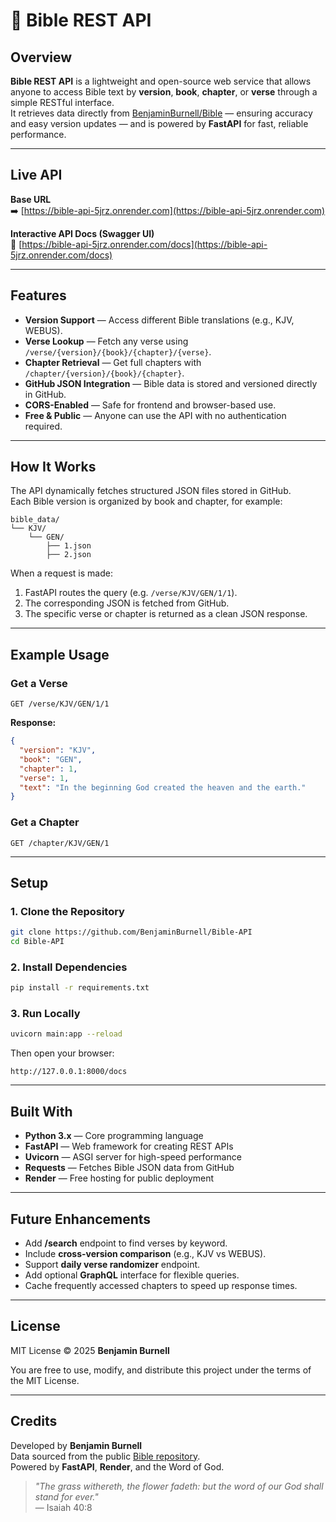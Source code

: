 # 📖 Bible REST API

## Overview

**Bible REST API** is a lightweight and open-source web service that allows anyone to access Bible text by **version**, **book**, **chapter**, or **verse** through a simple RESTful interface.  
It retrieves data directly from [BenjaminBurnell/Bible](https://github.com/BenjaminBurnell/Bible) — ensuring accuracy and easy version updates — and is powered by **FastAPI** for fast, reliable performance.

---

## Live API

**Base URL**  
➡️ [https://bible-api-5jrz.onrender.com](https://bible-api-5jrz.onrender.com)

**Interactive API Docs (Swagger UI)**  
📘 [https://bible-api-5jrz.onrender.com/docs](https://bible-api-5jrz.onrender.com/docs)

---

## Features

- **Version Support** — Access different Bible translations (e.g., KJV, WEBUS).  
- **Verse Lookup** — Fetch any verse using `/verse/{version}/{book}/{chapter}/{verse}`.  
- **Chapter Retrieval** — Get full chapters with `/chapter/{version}/{book}/{chapter}`.  
- **GitHub JSON Integration** — Bible data is stored and versioned directly in GitHub.  
- **CORS-Enabled** — Safe for frontend and browser-based use.  
- **Free & Public** — Anyone can use the API with no authentication required.

---

## How It Works

The API dynamically fetches structured JSON files stored in GitHub.  
Each Bible version is organized by book and chapter, for example:

```
bible_data/
└── KJV/
    └── GEN/
        ├── 1.json
        ├── 2.json
```

When a request is made:
1. FastAPI routes the query (e.g. `/verse/KJV/GEN/1/1`).
2. The corresponding JSON is fetched from GitHub.  
3. The specific verse or chapter is returned as a clean JSON response.

---

## Example Usage

### Get a Verse
```
GET /verse/KJV/GEN/1/1
```
**Response:**
```json
{
  "version": "KJV",
  "book": "GEN",
  "chapter": 1,
  "verse": 1,
  "text": "In the beginning God created the heaven and the earth."
}
```

### Get a Chapter
```
GET /chapter/KJV/GEN/1
```

---

## Setup

### 1. Clone the Repository
```bash
git clone https://github.com/BenjaminBurnell/Bible-API
cd Bible-API
```

### 2. Install Dependencies
```bash
pip install -r requirements.txt
```

### 3. Run Locally
```bash
uvicorn main:app --reload
```

Then open your browser:
```
http://127.0.0.1:8000/docs
```

---

## Built With

- **Python 3.x** — Core programming language  
- **FastAPI** — Web framework for creating REST APIs  
- **Uvicorn** — ASGI server for high-speed performance  
- **Requests** — Fetches Bible JSON data from GitHub  
- **Render** — Free hosting for public deployment  

---

## Future Enhancements

- Add **/search** endpoint to find verses by keyword.  
- Include **cross-version comparison** (e.g., KJV vs WEBUS).  
- Support **daily verse randomizer** endpoint.  
- Add optional **GraphQL** interface for flexible queries.  
- Cache frequently accessed chapters to speed up response times.

---

## License

MIT License © 2025 **Benjamin Burnell**

You are free to use, modify, and distribute this project under the terms of the MIT License.

---

## Credits

Developed by **Benjamin Burnell**  
Data sourced from the public [Bible repository](https://github.com/BenjaminBurnell/Bible).  
Powered by **FastAPI**, **Render**, and the Word of God.

> _"The grass withereth, the flower fadeth: but the word of our God shall stand for ever."_  
> — Isaiah 40:8
